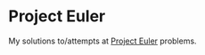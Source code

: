 # Project Euler
My solutions to/attempts at <a href="http://projecteuler.net/">Project Euler</a> problems.
